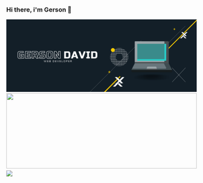### Hi there, i'm Gerson 👋

<img src="https://raw.githubusercontent.com/Gdsoto/Gdsoto/main/Banner.png">
<a href="https://github.com/anuraghazra/github-readme-stats" title="Go to Source"><img width="100%" height="200" src="https://github-readme-stats.vercel.app/api?username=gdsoto&show_icons=true&theme=gotham"></a>
<a href="https://github.com/anuraghazra/github-readme-stats">
  <img align="center" src="https://github-readme-stats.anuraghazra1.vercel.app/api/top-langs/?username=gdsoto&layout=compact&theme=gotham" />
</a>


